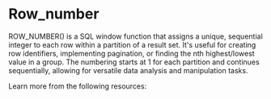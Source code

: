 # Row_number

ROW_NUMBER() is a SQL window function that assigns a unique, sequential integer to each row within a partition of a result set. It's useful for creating row identifiers, implementing pagination, or finding the nth highest/lowest value in a group. The numbering starts at 1 for each partition and continues sequentially, allowing for versatile data analysis and manipulation tasks.

Learn more from the following resources:

